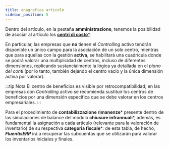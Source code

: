 ```yaml
---
title: anagrafica articolo
sidebar_position: 5
--- 
```


Dentro del artículo, en la pestaña **amministrazione**, tenemos la posibilidad de asociar al artículo los [**centri di costo***](/docs/controlling/controlling-parametrization/controlling-specific-settings/cost-centers).

En particular, las empresas que **no** tienen el *Controlling* activo tendrán disponible un único campo para la asociación de un solo centro, mientras que para aquellas con la gestión **activa**, se habilitará una cuadrícula donde se podrá valorar una multiplicidad de centros, incluso de diferentes dimensiones, replicando sustancialmente la lógica ya detallada en el *piano dei conti* (por lo tanto, también dejando el centro vacío y la única dimensión activa por valorar).

:::tip Nota
El centro de beneficios es visible por retrocompatibilidad; en las empresas con *Controlling* activo se recomienda sustituir los centros de beneficios por una dimensión específica que se debe valorar en los centros empresariales.
:::

Para el procedimiento de **contabilizzazione rimanenze*** presente dentro de las simulaciones de balance del módulo **chiusure infrannuali***, además, es fundamental la asignación a cada artículo (relevante para la valoración de inventario) de su respectiva **categoria fiscale***: de esta tabla, de hecho, ***FluentisERP*** irá a recuperar las subcuentas que se utilizarán para valorar los inventarios iniciales y finales.